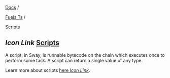 [Docs](https://docs.fuel.network/) /

[Fuels Ts](https://docs.fuel.network/docs/fuels-ts/) /

Scripts

## _Icon Link_ [Scripts](https://docs.fuel.network/docs/fuels-ts/scripts/\#scripts)

A script, in Sway, is runnable bytecode on the chain which executes once to perform some task. A script can return a single value of any type.

Learn more about scripts [here _Icon Link_](https://docs.fuel.network/docs/sway/sway-program-types/scripts/#scripts-and-the-sdks).